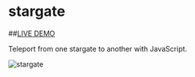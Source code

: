 stargate
========

##[LIVE DEMO](http://christian-fei.com/stargate)

Teleport from one stargate to another with JavaScript.

![stargate](http://img1.wikia.nocookie.net/__cb20111213180221/stargate/images/b/bf/Stargate.JPG)
